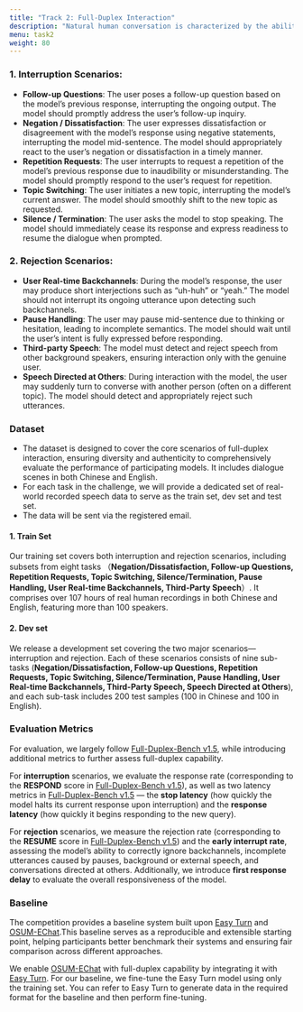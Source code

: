 ```yaml
---
title: "Track 2: Full-Duplex Interaction"
description: "Natural human conversation is characterized by the ability to interrupt, pause, or respond at any time, rather than adhering to rigid turn-taking. This track evaluates a speech dialogue system’s capacity to react swiftly, stop appropriately, and respond naturally in scenarios involving interruptions, follow-up questions, topic shifts, or background noise. Annotated real-world multi-turn Chinese and English dialogue datasets will be provided, covering typical interruption and rejection scenarios. Systems will be comprehensively assessed based on response speed, behavioral rationality. This track aims to advance voice dialogue systems toward human-like communication."
menu: task2
weight: 80
---
```



### **1. Interruption Scenarios**:
- **Follow-up Questions**: The user poses a follow-up question based on the model’s previous response, interrupting the ongoing output. The model should promptly address the user’s follow-up inquiry.
- **Negation / Dissatisfaction**: The user expresses dissatisfaction or disagreement with the model’s response using negative statements, interrupting the model mid-sentence. The model should appropriately react to the user’s negation or dissatisfaction in a timely manner.
- **Repetition Requests**: The user interrupts to request a repetition of the model’s previous response due to inaudibility or misunderstanding. The model should promptly respond to the user’s request for repetition.
- **Topic Switching**: The user initiates a new topic, interrupting the model’s current answer. The model should smoothly shift to the new topic as requested.
- **Silence / Termination**: The user asks the model to stop speaking. The model should immediately cease its response and express readiness to resume the dialogue when prompted.
### 2. **Rejection Scenarios**:
- **User Real-time Backchannels**: During the model’s response, the user may produce short interjections such as “uh-huh” or “yeah.” The model should not interrupt its ongoing utterance upon detecting such backchannels.
- **Pause Handling**: The user may pause mid-sentence due to thinking or hesitation, leading to incomplete semantics. The model should wait until the user’s intent is fully expressed before responding.
- **Third-party Speech**: The model must detect and reject speech from other background speakers, ensuring interaction only with the genuine user.
- **Speech Directed at Others**: During interaction with the model, the user may suddenly turn to converse with another person (often on a different topic). The model should detect and appropriately reject such utterances.

### Dataset

- The dataset is designed to cover the core scenarios of full-duplex interaction, ensuring diversity and authenticity to comprehensively evaluate the performance of participating models. It includes dialogue scenes in both Chinese and English. 
- For each task in the challenge, we will provide a dedicated set of real-world recorded speech data to serve as the train set, dev set and test set.
- The data will be sent via the registered email.

#### 1. Train Set

Our training set covers both interruption and rejection scenarios, including subsets from eight tasks （**Negation/Dissatisfaction, Follow-up Questions, Repetition Requests, Topic Switching, Silence/Termination, Pause Handling, User Real-time Backchannels, Third-Party Speech**）. It comprises over 107 hours of real human recordings in both Chinese and English, featuring more than 100 speakers.

#### 2. Dev set

We release a development set covering the two major scenarios—interruption and rejection. Each of these scenarios consists of nine sub-tasks (**Negation/Dissatisfaction, Follow-up Questions, Repetition Requests, Topic Switching, Silence/Termination, Pause Handling, User Real-time Backchannels, Third-Party Speech, Speech Directed at Others**), and each sub-task includes 200 test samples (100 in Chinese and 100 in English).

### Evaluation Metrics

For evaluation, we largely follow [Full-Duplex-Bench v1.5](https://github.com/DanielLin94144/Full-Duplex-Bench), while introducing additional metrics to further assess full-duplex capability. 

For **interruption** scenarios, we evaluate the response rate (corresponding to the **RESPOND** score in [Full-Duplex-Bench v1.5](https://github.com/DanielLin94144/Full-Duplex-Bench)), as well as two latency metrics in [Full-Duplex-Bench v1.5](https://github.com/DanielLin94144/Full-Duplex-Bench) — the **stop latency** (how quickly the model halts its current response upon interruption) and the **response latency** (how quickly it begins responding to the new query). 

For **rejection** scenarios, we measure the rejection rate (corresponding to the **RESUME** score in [Full-Duplex-Bench v1.5](https://github.com/DanielLin94144/Full-Duplex-Bench)) and the **early interrupt rate**, assessing the model’s ability to correctly ignore backchannels, incomplete utterances caused by pauses, background or external speech, and conversations directed at others. Additionally, we introduce **first response delay** to evaluate the overall responsiveness of the model.


### Baseline

The competition provides a baseline system built upon [Easy Turn](https://github.com/ASLP-lab/Easy-Turn) and [OSUM-EChat](https://github.com/ASLP-lab/OSUM).This baseline serves as a reproducible and extensible starting point, helping participants better benchmark their systems and ensuring fair comparison across different approaches.

We enable [OSUM-EChat](https://github.com/ASLP-lab/OSUM) with full-duplex capability by integrating it with [Easy Turn](https://github.com/ASLP-lab/Easy-Turn). For our baseline, we fine-tune the Easy Turn model using only the training set. You can refer to Easy Turn to generate data in the required format for the baseline and then perform fine-tuning.